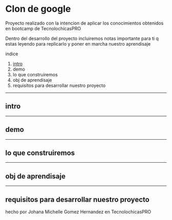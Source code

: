 # Clon de google

Proyecto realizado con la intencion de aplicar los conocimientos obtenidos en bootcamp de TecnolochicasPRO

Dentro del desarrollo del proyecto incluiremos notas importante para ti q estas leyendo para replicarlo y poner en marcha nuestro aprendisaje

indice

1. [intro](url)
2. demo
3. lo que construiremos
4. obj de aprendisaje
5. requisitos para desarrollar nuestro proyecto

****

## intro

****

## demo

****

## lo que construiremos

****

## obj de aprendisaje

****

## requisitos para desarrollar nuestro proyecto

hecho por Johana Michelle Gomez Hernandez en TecnolochicasPRO